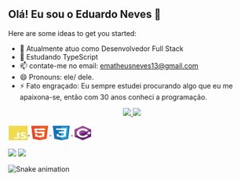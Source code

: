 ## Olá! Eu sou o Eduardo Neves 👋



Here are some ideas to get you started:

- 🔭 Atualmente atuo como Desenvolvedor Full Stack
- 🌱 Estudando TypeScript
- 📫 contate-me no email: ematheusneves13@gmail.com
- 😄 Pronouns: ele/ dele.
- ⚡ Fato engraçado: Eu sempre estudei procurando algo que eu me apaixona-se, então com 30 anos conheci a programação.

<div align="center">
  <a href="https://github.com/edumatheus65">
  <img height="180em" src="https://github-readme-stats.vercel.app/api?username=edumatheus65&show_icons=true&theme=merko&include_all_commits=true&count_private=true"/>
  <img height="180em" src="https://github-readme-stats.vercel.app/api/top-langs/?username=edumatheus65&layout=compact&langs_count=7&theme=merko"/>
</div>
  <div style="display: inline_block"><br>
  <img align="center" alt="Rafa-Js" height="30" width="40" src="https://raw.githubusercontent.com/devicons/devicon/master/icons/javascript/javascript-plain.svg">  
  <img align="center" alt="Rafa-HTML" height="30" width="40" src="https://raw.githubusercontent.com/devicons/devicon/master/icons/html5/html5-original.svg">
  <img align="center" alt="Rafa-CSS" height="30" width="40" src="https://raw.githubusercontent.com/devicons/devicon/master/icons/css3/css3-original.svg">  
  <img align="center" alt="Rafa-Csharp" height="30" width="40" src="https://raw.githubusercontent.com/devicons/devicon/master/icons/csharp/csharp-original.svg">  
</div>
<br>
  
<div>
  <a href="https://www.instagram.com/edumatheus65/" target="_blank"><img src="https://img.shields.io/badge/-Instagram-%23E4405F?style=for-the-badge&logo=instagram&logoColor=white" target="_blank"></a>
  <a href="https://www.linkedin.com/in/eduardo-matheus-silva-das-neves-6659a6202/" target="_blank"><img src="https://img.shields.io/badge/-LinkedIn-%230077B5?style=for-the-badge&logo=linkedin&logoColor=white" target="_blank"></a>
  
  ![Snake animation](https://github.com/edumatheus65/edumatheus65/blob/output/github-contribution-grid-snake.svg)
  
</div>
  
 
